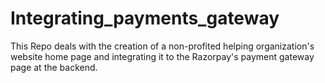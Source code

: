 # Integrating_payments_gateway
This Repo deals with the creation of a non-profited helping organization's website home page and integrating it to the Razorpay's payment gateway page at the backend.
